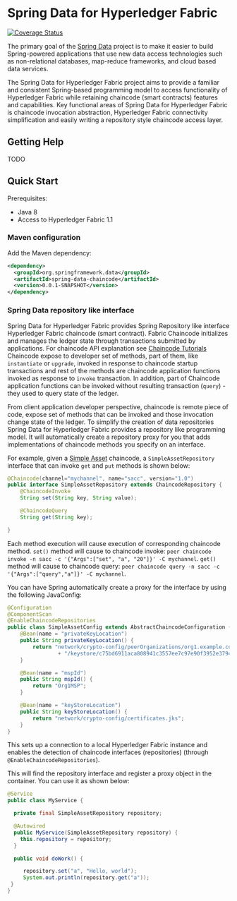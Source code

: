 # Spring Data for Hyperledger Fabric

[![Coverage Status](https://coveralls.io/repos/github/gennadylaventman/spring-data-chaincode/badge.svg?branch=master)](https://coveralls.io/github/gennadylaventman/spring-data-chaincode?branch=master)

The primary goal of the [Spring Data](http://projects.spring.io/spring-data) project is to make it easier to build Spring-powered applications that use new data access technologies such as non-relational databases, map-reduce frameworks, and cloud based data services.

The Spring Data for Hyperledger Fabric project aims to provide a familiar and consistent Spring-based programming model to access functionality of Hyperledger Fabric while retaining chaincode (smart contracts) features and capabilities. Key functional areas of Spring Data for Hyperledger Fabric is chaincode invocation abstraction, Hyperledger Fabric connectivity simplification and easily writing a repository style chaincode access layer.

## Getting Help

TODO

## Quick Start

Prerequisites:
* Java 8
* Access to Hyperledger Fabric 1.1

### Maven configuration

Add the Maven dependency:

```xml
<dependency>
  <groupId>org.springframework.data</groupId>
  <artifactId>spring-data-chaincode</artifactId>
  <version>0.0.1-SNAPSHOT</version>
</dependency>
```

### Spring Data repository like interface

Spring Data for Hyperledger Fabric provides Spring Repository like interface Hyperledger Fabric chaincode (smart contract). Fabric Chaincode initializes and manages the ledger state through transactions submitted by applications. For chaincode API explanation see [Chaincode Tutorials](http://hyperledger-fabric.readthedocs.io/en/release/chaincode.html) Chaincode expose to developer set of methods, part of them, like `instantiate` or `upgrade`, invoked in response to chaincode startup transactions and rest of the methods are chaincode application functions invoked as response to `invoke` transaction. In addition, part of Chaincode application functions can be invoked without resulting transaction (`query`) - they used to query state of the ledger.

From client application developer perspective, chaincode is remote piece of code, expose set of methods that can be invoked and those invocation change state of the ledger. To simplify the creation of data repositories Spring Data for Hyperledger Fabric provides a repository like programming model. It will automatically create a repository proxy for you that adds implementations of chaincode methods you specify on an interface.

For example, given a [Simple Asset](http://hyperledger-fabric.readthedocs.io/en/release/chaincode4ade.html#simple-asset-chaincode) chaincode, a `SimpleAssetRepository` interface that can invoke `get` and `put` methods is shown below:

```java
@Chaincode(channel="mychannel", name="sacc", version="1.0")
public interface SimpleAssetRepository extends ChaincodeRepository {
	@ChaincodeInvoke
	String set(String key, String value);

	@ChaincodeQuery
	String get(String key);

}
```

Each method execution will cause execution of corresponding chaincode method.
 `set()` method will cause to chaincode invoke: `peer chaincode invoke -n sacc -c '{"Args":["set", "a", "20"]}' -C mychannel`.
 `get()` method will cause to chaincode query: `peer chaincode query -n sacc -c '{"Args":["query","a"]}' -C mychannel`.

You can have Spring automatically create a proxy for the interface by using the following JavaConfig:

```java
@Configuration
@ComponentScan
@EnableChaincodeRepositories
public class SimpleAssetConfig extends AbstractChaincodeConfiguration {
	@Bean(name = "privateKeyLocation")
	public String privateKeyLocation() {
		return "network/crypto-config/peerOrganizations/org1.example.com/users/User1@org1.example.com/msp"
				+ "/keystore/c75bd6911aca808941c3557ee7c97e90f3952e379497dc55eb903f31b50abc83_sk";
	}

	@Bean(name = "mspId")
	public String mspId() {
		return "Org1MSP";
	}

	@Bean(name = "keyStoreLocation")
	public String keyStoreLocation() {
		return "network/crypto-config/certificates.jks";
	}
}
```

This sets up a connection to a local Hyperledger Fabric instance and enables the detection of chaincode interfaces (repositories) (through `@EnableChaincodeRepositories`).

This will find the repository interface and register a proxy object in the container. You can use it as shown below:

```java
@Service
public class MyService {

  private final SimpleAssetRepository repository;

  @Autowired
  public MyService(SimpleAssetRepository repository) {
    this.repository = repository;
  }

  public void doWork() {

  	 repository.set("a", "Hello, world");
  	 System.out.println(repository.get("a"));
 }
}
```


